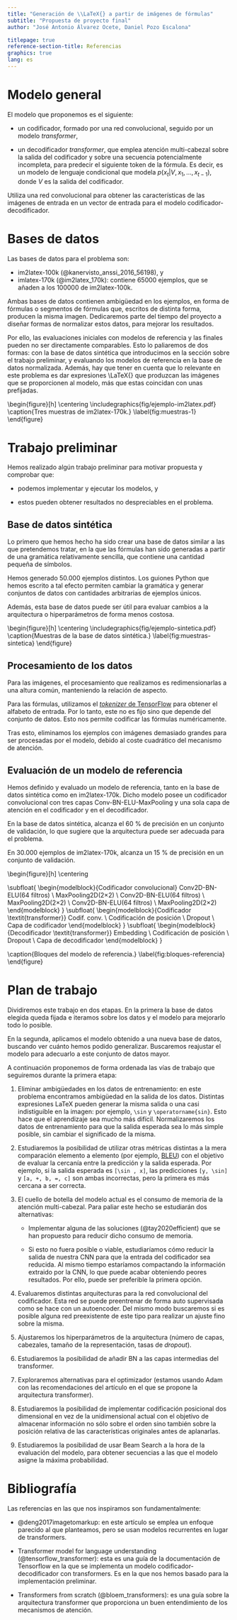 ```yaml
---
title: "Generación de \\LaTeX{} a partir de imágenes de fórmulas"
subtitle: "Propuesta de proyecto final"
author: "José Antonio Álvarez Ocete, Daniel Pozo Escalona"

titlepage: true
reference-section-title: Referencias
graphics: true
lang: es
---
```


# Modelo general

El modelo que proponemos es el siguiente:

- un codificador, formado por una red convolucional, seguido por un modelo
  *transformer*,

- un decodificador *transformer*, que emplea atención multi-cabezal sobre la
  salida del codificador y sobre una secuencia potencialmente incompleta, para
  predecir el siguiente token de la fórmula. Es decir, es un modelo de lenguaje
  condicional que modela $p(x_t | V, x_1, ..., x_{t-1})$, donde $V$ es la salida
  del codificador.
  
Utiliza una red convolucional para obtener las características de las imágenes
de entrada en un vector de entrada para el modelo codificador-decodificador.

# Bases de datos

Las bases de datos para el problema son:

- im2latex-100k (@kanervisto_anssi_2016_56198), y
- imlatex-170k (@im2latex_170k): contiene 65000 ejemplos, que se añaden a los
  100000 de im2latex-100k.

Ambas bases de datos contienen ambigüedad en los ejemplos, en forma de fórmulas
o segmentos de fórmulas que, escritos de distinta forma, producen la misma
imagen. Dedicaremos parte del tiempo del proyecto a diseñar formas de
normalizar estos datos, para mejorar los resultados.

Por ello, las evaluaciones iniciales con modelos de referencia y las finales
pueden no ser directamente comparables. Esto lo paliaremos de dos formas: con la
base de datos sintética que introducimos en la sección sobre el trabajo
preliminar, y evaluando los modelos de referencia en la base de datos
normalizada. Además, hay que tener en cuenta que lo relevante en este problema
es dar expresiones \LaTeX{} que produzcan las imágenes que se proporcionen al
modelo, más que estas coincidan con unas prefijadas.

\begin{figure}[h]
  \centering
  \includegraphics{fig/ejemplo-im2latex.pdf}
  \caption{Tres muestras de im2latex-170k.}
  \label{fig:muestras-1}
\end{figure}


# Trabajo preliminar

Hemos realizado algún trabajo preliminar para motivar propuesta y comprobar que:

- podemos implementar y ejecutar los modelos, y

- estos pueden obtener resultados no despreciables en el problema.

## Base de datos sintética

Lo primero que hemos hecho ha sido crear una base de datos similar a las que
pretendemos tratar, en la que las fórmulas han sido generadas a partir de una
gramática relativamente sencilla, que contiene una cantidad pequeña de símbolos.

Hemos generado 50.000 ejemplos distintos. Los guiones Python que hemos escrito a
tal efecto permiten cambiar la gramática y generar conjuntos de datos con
cantidades arbitrarias de ejemplos únicos.

Además, esta base de datos puede ser útil para evaluar cambios a la arquitectura
o hiperparámetros de forma menos costosa.

\begin{figure}[h]
  \centering
  \includegraphics{fig/ejemplo-sintetica.pdf}
  \caption{Muestras de la base de datos sintética.}
  \label{fig:muestras-sintetica}
\end{figure}

## Procesamiento de los datos

Para las imágenes, el procesamiento que realizamos es redimensionarlas a una
altura común, manteniendo la relación de aspecto.

Para las fórmulas, utilizamos el [*tokenizer* de
TensorFlow](https://www.tensorflow.org/api_docs/python/tf/keras/preprocessing/text/Tokenizer)
para obtener el alfabeto de entrada. Por lo tanto, este no es fijo sino que
depende del conjunto de datos. Esto nos permite codificar las fórmulas
numéricamente.

Tras esto, eliminamos los ejemplos con imágenes demasiado grandes para ser
procesadas por el modelo, debido al coste cuadrático del mecanismo de atención.

## Evaluación de un modelo de referencia

Hemos definido y evaluado un modelo de referencia, tanto en la base de datos
sintética como en im2latex-170k. Dicho modelo posee un codificador convolucional
con tres capas Conv-BN-ELU-MaxPooling y una sola capa de atención en el
codificador y en el decodificador.

En la base de datos sintética, alcanza el 60 % de precisión en un conjunto de
validación, lo que sugiere que la arquitectura puede ser adecuada para el
problema.

En 30.000 ejemplos de im2latex-170k, alcanza un 15 % de precisión en un conjunto
de validación.

\begin{figure}[h]
  \centering
  
  \subfloat{
  \begin{modelblock}{Codificador convolucional}
  Conv2D-BN-ELU(64 filtros) \\
  MaxPooling2D(2$\times$2) \\
  Conv2D-BN-ELU(64 filtros) \\
  MaxPooling2D(2$\times$2) \\
  Conv2D-BN-ELU(64 filtros) \\
  MaxPooling2D(2$\times$2)
  \end{modelblock}
  }
  \subfloat{
  \begin{modelblock}{Codificador \textit{transformer}}
  Codif. conv. \\
  Codificación de posición \\
  Dropout \\
  Capa de codificador
  \end{modelblock}
  }
  \subfloat{
  \begin{modelblock}{Decodificador \textit{transformer}}
  Embedding \\
  Codificación de posición \\
  Dropout \\
  Capa de decodificador
  \end{modelblock}
  }
  
  \caption{Bloques del modelo de referencia.}
  \label{fig:bloques-referencia}
\end{figure}

# Plan de trabajo

Dividiremos este trabajo en dos etapas. En la primera la base de datos elegida
queda fijada e iteramos sobre los datos y el modelo para mejorarlo todo lo
posible.

En la segunda, aplicamos el modelo obtenido a una nueva base de datos, buscando
ver cuánto hemos podido generalizar. Buscaremos reajustar el modelo para
adecuarlo a este conjunto de datos mayor.

A continuación proponemos de forma ordenada las vías de trabajo que
seguiremos durante la primera etapa:

1. Eliminar ambigüedades en los datos de entrenamiento: en este problema
   encontramos ambigüedad en la salida de los datos. Distintas expresiones LaTeX
   pueden generar la misma salida o una casi indistiguible en la imagen: por
   ejemplo, `\sin` y `\operatorname{sin}`. Esto hace que el aprendizaje sea
   mucho más difícil. Normalizaremos los datos de entrenamiento para que la
   salida esperada sea lo más simple posible, sin cambiar el significado de la
   misma.

2. Estudiaremos la posibilidad de utilizar otras métricas distintas a la mera
   comparación elemento a elemento (por ejemplo,
   [BLEU](https://en.wikipedia.org/wiki/BLEU)) con el objetivo de evaluar la
   cercanía entre la predicción y la salida esperada. Por ejemplo, si la salida
   esperada es `[\sin , x]`, las predicciones `[y, \sin]` y `[a, +, b, =, c]`
   son ambas incorrectas, pero la primera es más cercana a ser correcta.

3. El cuello de botella del modelo actual es el consumo de memoria de 
   la atención multi-cabezal. Para paliar este hecho se estudiarán
   dos alternativas:
   
   - Implementar alguna de las soluciones (@tay2020efficient) que se han
       propuesto para reducir dicho consumo de memoria.
	   
   - Si esto no fuera posible o viable, estudiaríamos cómo reducir la salida de
       nuestra CNN para que la entrada del codificador sea reducida. Al mismo
       tiempo estaríamos compactando la información extraido por la CNN, lo que
       puede acabar obteniendo peores resultados. Por ello, puede ser preferible
       la primera opción.
  
4. Evaluaremos distintas arquitecturas para la red convolucional del
   codificador. Esta red se puede preentrenar de forma auto supervisada como se
   hace con un autoencoder. Del mismo modo buscaremos si es posible alguna red
   preexistente de este tipo para realizar un ajuste fino sobre la misma.

5. Ajustaremos los hiperparámetros de la arquitectura (número de capas,
  cabezales, tamaño de la representación, tasas de *dropout*).

6. Estudiaremos la posibilidad de añadir BN a las capas intermedias
   del transformer.

7. Exploraremos alternativas para el optimizador (estamos usando Adam
   con las recomendaciones del artículo en el que se propone la
   arquitectura transformer).

8. Estudiaremos la posibilidad de implementar codificación posicional
   dos dimensional en vez de la unidimensional actual con el objetivo
   de almacenar información no sólo sobre el orden sino también sobre
   la posición relativa de las características originales antes de aplanarlas.

9. Estudiaremos la posibilidad de usar Beam Search a la hora de la
    evaluación del modelo, para obtener secuencias a las que el
    modelo asigne la máxima probabilidad.

# Bibliografía

Las referencias en las que nos inspiramos son fundamentalmente:

- @deng2017imagetomarkup: en este artículo se emplea un enfoque parecido al que
  planteamos, pero se usan modelos recurrentes en lugar de transformers.

- Transformer model for language understanding (@tensorflow_transformer): esta
  es una guía de la documentación de Tensorflow en la que se implementa un
  modelo codificador-decodificador con transformers. Es en la que nos hemos
  basado para la implementación preliminar.

- Transformers from scratch (@bloem_transformers): es una guía sobre la
  arquitectura transformer que proporciona un buen entendimiento de los
  mecanismos de atención.
